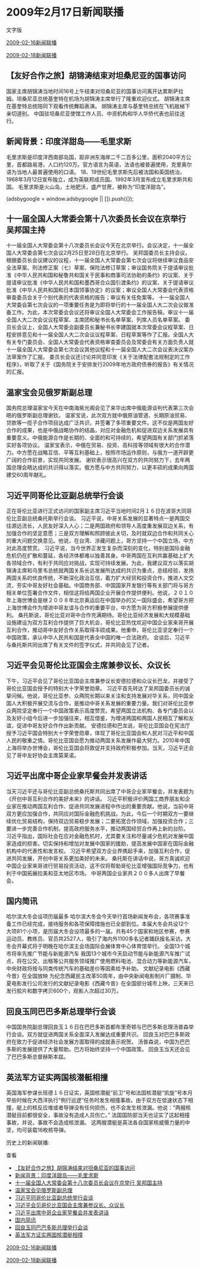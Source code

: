 







# 2009年2月17日新闻联播
 文字版








[2009-02-16新闻联播](/xinwenlianbo/20090216)


[2009-02-18新闻联播](/xinwenlianbo/20090218)





## 【友好合作之旅】胡锦涛结束对坦桑尼亚的国事访问


国家主席胡锦涛当地时间16号上午结束对坦桑尼亚的国事访问离开达累斯萨拉姆。坦桑尼亚总统基奎特在机场为胡锦涛主席举行了隆重欢迎仪式。
胡锦涛主席在基奎特总统陪同下观看传统舞蹈表演。
胡锦涛主席与基奎特总统在飞机舷梯下亲切道别。
中国驻坦桑尼亚使馆工作人员、中资机构和华人华侨代表也前往送行。


## 新闻背景：印度洋甜岛——毛里求斯


毛里求斯是印度洋西南部岛国，距非洲东海岸二千二百多公里，面积2040平方公里，首都路易港，人口约120万。官方语言为英语，法语也被普遍使用，克里奥尔语为当地人最普遍使用的口语。 
18、19世纪毛里求斯先后被法国和英国统治。1968年3月12日宣布独立，成为英联邦成员国。1992年3月宣布成立毛里求斯共和国。 
毛里求斯是火山岛，土地肥沃，盛产甘蔗，被称为“印度洋甜岛”。





 (adsbygoogle = window.adsbygoogle || []).push({});

 
## 十一届全国人大常委会第十八次委员长会议在京举行 吴邦国主持


十一届全国人大常委会第十八次委员长会议今天在北京举行。会议决定，十一届全国人大常委会第七次会议2月25日至28日在北京举行。
吴邦国委员长主持会议。
根据委员长会议建议的议程，十一届全国人大常委会第七次会议将继续审议食品安全法草案、刑法修正案（七）草案、保险法修订草案；审议国务院关于提请审议批准《中华人民共和国和秘鲁共和国关于民事和商事司法协助的条约》的议案、关于提请审议批准《中华人民共和国和墨西哥合众国引渡条约》的议案、关于提请审议批准《中华人民共和国和日本国领事协定》的议案；审议全国人大常委会代表资格审查委员会关于个别代表的代表资格的报告；审议有关任免案等。
十一届全国人大常委会第七次会议的一项重要任务是为即将举行的十一届全国人大二次会议做准备工作。为此，本次常委会会议还将审议全国人大常委会工作报告稿，审议十一届全国人大二次会议议程草案、主席团和秘书长名单草案、列席人员名单草案。
委员长会议上，全国人大常委会副委员长兼秘书长李建国就本次常委会议程草案、日程安排意见和十一届全国人大二次会议议程草案、日程草案等作了汇报。全国人大有关专门委员会、全国人大常委会代表资格审查委员会及常委会有关方面负责人就十一届全国人大常委会第七次会议其他议程和十一届全国人大二次会议表决议案办法草案作了汇报。
委员长会议还讨论并同意印发《关于法律配套法规制定的工作程序》，听取了关于《国务院关于安排发行2009年地方政府债券的报告》有关情况的汇报。


## 温家宝会见俄罗斯副总理


国务院总理温家宝今天在中南海紫光阁会见了来华出席中俄能源谈判代表第三次会晤的俄罗斯副总理谢钦。
温家宝说，此次双方就中俄原油管道、长期原油贸易、贷款等一揽子合作项目达成广泛共识，并签署了多项重要文件。这不仅是两国友好合作的成果，也是中俄战略协作的结晶，对应对金融危机和促进双边关系发展具有重要意义。中俄能源合作是长期的、全面的和可持续的，希望两国有关部门抓紧落实好各项协议。
温家宝表示，中俄在贸易、投资、高科技等领域有很大的合作潜力。中方愿在战略互信、平等互利基础上，按照市场运作原则，与俄方一道开辟更广阔的合作前景，实现共同发展。
谢钦表示很高兴在双方的共同努力下，去年两国总理会晤达成的共识得以落实。俄方愿与中方共同努力，以更丰硕的成果向两国建交60周年献礼。


## 习近平同哥伦比亚副总统举行会谈


正在哥伦比亚进行正式访问的国家副主席习近平当地时间2月１６日在波哥大同哥伦比亚副总统桑托斯举行会谈。
习近平说，中哥关系发展的显著特点一是两国交往源远流长，人民友好深入人心；二是两国政府和领导人高度重发展双边关系，有加强合作的坚定意愿；三是双方理解和照顾彼此关切，及时就双边合作和共同关心的重大问题交换意见。他说，在台湾、涉藏问题上，哥方坚持一个中国立场，中方对此高度赞赏。 
习近平说，当今世界正发生复杂而深刻的变化，特别是国际金融危机仍在扩散和蔓延，各经济体都难以独善其身。中哥两国在互利共赢基础上扩大各领域合作，有利于共同应对挑战，实现可持续发展。为此，我建议双方以落实胡锦涛主席和乌里韦总统就两国关系长远发展所达成的共识为重点，总结经验，发扬两国关系的优良传统，不断深化政治互信，着力扩大经贸和投资合作，推进人文交流，夯实中哥友好社会基础。中国商务部、中国国家开发银行等有关部门将与哥方相关单位签署合作文件，相信这将给两国企业开展合作提供便利。他说，２０１０年上海世博会是继２００８年北京奥运后在中国举办的又一国际盛会，希望哥方把上海世博会作为增进中哥友谊与合作的重要平台，中方愿为哥方积极参展提供便利。 
桑托斯说，哥伦比亚对哥中合作充满期待。哥伦比亚经济发展和大规模基础设施建设为双方互利合作提供了巨大机会，哥伦比亚热忱欢迎中国企业家来哥开展互利合作，推动哥中友好合作关系取得丰硕成果。他重申，哥伦比亚坚定奉行一个中国政策，承认中华人民共和国是代表全中国的唯一合法政府。 
会谈后，习近平与桑托斯共同出席了有关文件的签字仪式，并共同会见了记者。


## 习近平会见哥伦比亚国会主席兼参议长、众议长


下午，习近平会见了哥伦比亚国会主席兼参议长安德拉德和众议长巴龙，并接受了哥伦比亚国会授予的特别大十字荣誉勋章。
习近平首先转达了吴邦国委员长的诚挚问候。他说，哥伦比亚参、众两院长期以来关注和支持发展对华关系，同中国全国人大积极开展交流与合作，是推动中哥关系发展的重要力量。我们对哥伦比亚参众两院坚定奉行一个中国政策表示高度赞赏。希望两国立法机构、各专门委员会以及友好小组今后进一步加强往来，相互借鉴，为增进两国和两国人民相互了解和友谊，促进中哥友好合作作出新贡献。
安德拉德和巴龙说，哥伦比亚国会在宪法厅授予习近平国会特别大十字荣誉勋章，体现了哥伦比亚国会和人民对习近平和中国人民的敬重之情。哥伦比亚国会愿为推动两国关系发展作最大努力。2010年中国上海将举办世博会，哥伦比亚国会将敦促并支持政府积极参加。当天，习近平还会见了哥中友好协会主席莫莱诺。


## 习近平出席中哥企业家早餐会并发表讲话


当天习近平还与哥伦比亚副总统桑托斯共同出席了中哥企业家早餐会，并发表题为《开创中哥互利合作的美好未来》的讲话。
习近平积极评价两国工商界朋友和企业家在推动两国互利合作、促进共同发展进程中作出的重要贡献。他说，当前中哥双方更应加强合作，共同应对国际金融危机挑战。为此，今后一个时期双方一要继续优化贸易结构，保持双边贸易稳步发展；二要拓宽合作领域，加强投资合作；三要进一步完善合作机制，提高政府服务水平，推动两国经贸合作再上新的台阶。 
习近平指出，国际社会在应对金融危机时，尤其要关注和尽量减少危机对发展中国家造成的损害。切实保持和增加对发展中国家的援助，提高发展中国家在国际金融机构中的代表性和发言权。
习近平希望双方企业界携起手来，加强互利合作，促进共同发展，开创中哥关系更加美好的未来。 
桑托斯在讲话中说，哥方真诚欢迎中国企业家来哥进行贸易投资活动，这不仅将帮助哥伦比亚增强国际竞争力，也有利于中国拓展拉美和亚太地区市场。 
中哥两国企业家共２００多人出席了早餐会。


## 国内简讯


哈尔滨大冬会设项历届最多
哈尔滨大冬会今天举行首场新闻发布会，各项赛事准备工作已经完成，接待服务和各项保障措施也已全部到位。本届大冬会共设12个大项81个小项，是历届大冬会设项最多的一届。共有45个国家和地区参赛，参赛运动员、教练员、官员共2527人，吸引了海内外1100多名记者踊跃报名采访。大冬会开幕式将于明晚在哈尔滨主会场国际会展体育中心体育馆举行。
全国13个城市将率先推广节能与新能源汽车
我国13个城市今天启动节能与新能源汽车推广试点，将在公交、出租等公共服务领域推广使用燃料电池、混合动力等新能源汽车，中央财政将按与同类传统汽车的基础差价等因素给予补助。
文献纪录电影《西藏今昔》在全国放映
为纪念西藏民主改革50周年，由中央新闻电影制片厂摄制、华夏电影发行公司发行的文献纪录电影《西藏今昔》在全国部分城市上映，三天来已发行胶片和数字拷贝600个，观影人次超过30万。


## 回良玉同巴巴多斯总理举行会谈


中国国务院副总理回良玉１６日在巴巴多斯首都布里奇顿与巴巴多斯总理汤普森举行会谈。双方就促进两国关系全面深入发展达成重要共识。
回良玉对巴巴多斯政府在致力于促进经济社会发展方面取得的成就表示祝贺。
汤普森说，中国为巴巴多斯的发展提供了大量帮助。巴方将始终坚持一个中国政策。
回良玉当天还会见了巴巴多斯总督赫斯本兹。


## 英法军方证实两国核潜艇相撞


英国海军参谋长班德１６日证实，英国核潜艇“前卫”号和法国核潜艇“凯旋”号本月早些时候在大西洋执行“例行巡逻”任务时发生相撞事故。由于双方在低速状态下相撞，艇上的核反应堆或者导弹没有任何损伤，也不会发生核泄漏。他说：“两艘核潜艇目前都很安全，事故没有造成人员伤亡。”
法国国防部当天也证实了这起相撞事故，并说，事故不会造成核泄漏。
这两艘潜艇是英法各自国家核威慑力量的中坚，均可装载16枚核导弹。






历史上的新闻联播:

 查看
 

* [【友好合作之旅】胡锦涛结束对坦桑尼亚的国事访问](#【友好合作之旅】胡锦涛结束对坦桑尼亚的国事访问)
* [新闻背景：印度洋甜岛——毛里求斯](#新闻背景：印度洋甜岛——毛里求斯)
* [十一届全国人大常委会第十八次委员长会议在京举行 吴邦国主持](#十一届全国人大常委会第十八次委员长会议在京举行-吴邦国主持)
* [温家宝会见俄罗斯副总理](#温家宝会见俄罗斯副总理)
* [习近平同哥伦比亚副总统举行会谈](#习近平同哥伦比亚副总统举行会谈)
* [习近平会见哥伦比亚国会主席兼参议长、众议长](#习近平会见哥伦比亚国会主席兼参议长、众议长)
* [习近平出席中哥企业家早餐会并发表讲话](#习近平出席中哥企业家早餐会并发表讲话)
* [国内简讯](#国内简讯)
* [回良玉同巴巴多斯总理举行会谈](#回良玉同巴巴多斯总理举行会谈)
* [英法军方证实两国核潜艇相撞](#英法军方证实两国核潜艇相撞)






[2009-02-16新闻联播](/xinwenlianbo/20090216)


[2009-02-18新闻联播](/xinwenlianbo/20090218)



